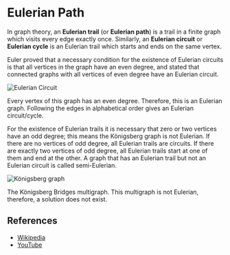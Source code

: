 # Eulerian Path

In graph theory, an **Eulerian trail** (or **Eulerian path**) is a 
trail in a finite graph which visits every edge exactly once.
Similarly, an **Eulerian circuit** or **Eulerian cycle** is an 
Eulerian trail which starts and ends on the same vertex.

Euler proved that a necessary condition for the existence of Eulerian 
circuits is that all vertices in the graph have an even degree, and 
stated that connected graphs with all vertices of even degree have 
an Eulerian circuit.

![Eulerian Circuit](https://upload.wikimedia.org/wikipedia/commons/7/72/Labelled_Eulergraph.svg)

Every vertex of this graph has an even degree. Therefore, this is 
an Eulerian graph. Following the edges in alphabetical order gives 
an Eulerian circuit/cycle.

For the existence of Eulerian trails it is necessary that zero or 
two vertices have an odd degree; this means the Königsberg graph 
is not Eulerian. If there are no vertices of odd degree, 
all Eulerian trails are circuits. If there are exactly two vertices 
of odd degree, all Eulerian trails start at one of them and end at 
the other. A graph that has an Eulerian trail but not an Eulerian 
circuit is called semi-Eulerian.

![Königsberg graph](https://upload.wikimedia.org/wikipedia/commons/9/96/K%C3%B6nigsberg_graph.svg)

The Königsberg Bridges multigraph. This multigraph is not Eulerian, 
therefore, a solution does not exist.

## References

- [Wikipedia](https://en.wikipedia.org/wiki/Eulerian_path)
- [YouTube](https://www.youtube.com/watch?v=vvP4Fg4r-Ns&list=PLLXdhg_r2hKA7DPDsunoDZ-Z769jWn4R8)
